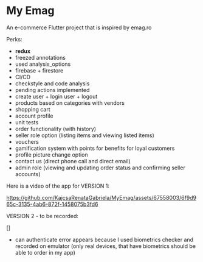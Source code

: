 # My Emag
An e-commerce Flutter project that is inspired by emag.ro

Perks:
* **redux**
* freezed annotations
* used analysis_options
* firebase + firestore
* CI/CD
* checkstyle and code analysis
* pending actions implemented
* create user + login user + logout
* products based on categories with vendors
* shopping cart
* account profile
* unit tests
* order functionality (with history)
* seller role option (listing items and viewing listed items)
* vouchers
* gamification system with points for benefits for loyal customers
* profile picture change option
* contact us (direct phone call and direct email)
* admin role (viewing and updating order status and confirming seller accounts)

Here is a video of the app for VERSION 1:

https://github.com/KajcsaRenataGabriela/MyEmag/assets/67558003/6f9d965c-3135-4ab6-872f-1458075b3fd6

VERSION 2 - to be recorded:




[]


* can authenticate error appears because I used biometrics checker and recorded on emulator (only real devices, that have biometrics should be able to order in my app)
